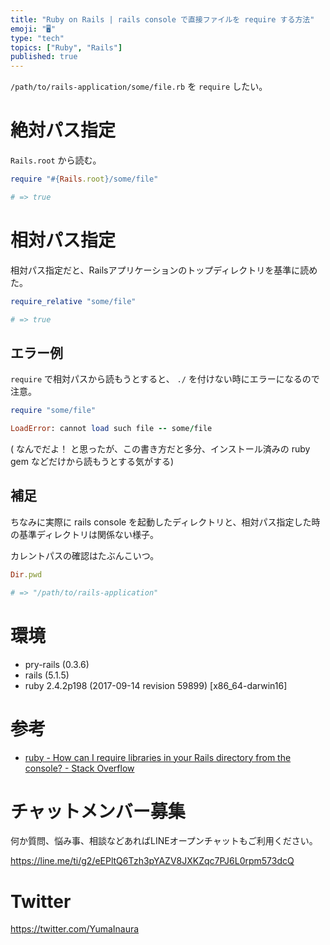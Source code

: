 ```yaml
---
title: "Ruby on Rails | rails console で直接ファイルを require する方法"
emoji: "🖥"
type: "tech"
topics: ["Ruby", "Rails"]
published: true
---
```


`/path/to/rails-application/some/file.rb` を `require` したい。

# 絶対パス指定

`Rails.root` から読む。

```rb
require "#{Rails.root}/some/file"

# => true
```

# 相対パス指定

相対パス指定だと、Railsアプリケーションのトップディレクトリを基準に読めた。

```rb
require_relative "some/file"

# => true
```

## エラー例 

`require` で相対パスから読もうとすると、 `./` を付けない時にエラーになるので注意。

```rb
require "some/file"

LoadError: cannot load such file -- some/file
```

( なんでだよ！ と思ったが、この書き方だと多分、インストール済みの ruby gem などだけから読もうとする気がする)


## 補足

ちなみに実際に rails console を起動したディレクトリと、相対パス指定した時の基準ディレクトリは関係ない様子。

カレントパスの確認はたぶんこいつ。

```rb
Dir.pwd

# => "/path/to/rails-application"
```

# 環境

- pry-rails (0.3.6)
- rails (5.1.5)
- ruby 2.4.2p198 (2017-09-14 revision 59899) [x86_64-darwin16]
 
# 参考

- [ruby - How can I require libraries in your Rails directory from the console? - Stack Overflow](https://stackoverflow.com/questions/4609577/how-can-i-require-libraries-in-your-rails-directory-from-the-console)








<!-- Update From Qiita API -->

# チャットメンバー募集


何か質問、悩み事、相談などあればLINEオープンチャットもご利用ください。

https://line.me/ti/g2/eEPltQ6Tzh3pYAZV8JXKZqc7PJ6L0rpm573dcQ





# Twitter


https://twitter.com/YumaInaura


<!-- Update From Qiita API -->


